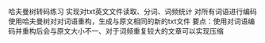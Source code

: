 哈夫曼树转码练习
实现对txt英文文件读取、分词、词频统计
对所有词语进行编码
使用哈夫曼树对对词语重构，生成与原文相同的新的txt文件
要点：使用对词语编码并重构后会与原文大小不一、对于词频重复较大的文章可以实现压缩
